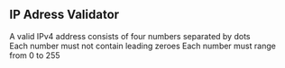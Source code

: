 ## IP Adress Validator
A valid IPv4 address consists of four numbers separated by dots <br>
Each number must not contain leading zeroes
Each number must range from 0 to 255
